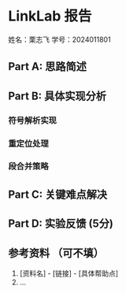 # LinkLab 报告

姓名：栗志飞
学号：2024011801

## Part A: 思路简述

<!-- 200字以内简述你的链接器的关键实现思路,重点说明:
1. 核心方法的流程，依次做了什么
2. 关键数据结构的设计，如何组织和管理符号表
-->

## Part B: 具体实现分析

### 符号解析实现
<!-- 300字以内,描述:
1. 如何处理不同类型的符号(全局/局部/弱符号)
2. 如何解决符号冲突
3. 实现中的关键优化
4. 关键的错误处理，一些边界情况与 sanity check
-->

### 重定位处理
<!-- 300字以内,描述:
1. 支持的重定位类型
2. 重定位计算方法
3. 关键的错误处理
-->

### 段合并策略
<!-- 300字以内,描述:
1. 如何组织和合并各类段
2. 内存布局的考虑
3. 对齐等特殊处理
-->

## Part C: 关键难点解决
<!-- 选择2-3个最有技术含量的难点:
1. 具体难点描述
2. 你的解决方案
3. 方案的效果
示例难点:
- 重复符号处理
- 重定位越界检查
- 段对齐处理
-->

## Part D: 实验反馈 (5分)
<!-- 芝士 5202 年研发的船新实验，你的反馈对我们至关重要
可以从实验设计，实验文档，框架代码三个方面进行反馈，具体衡量：
1. 实验设计：实验难度是否合适，实验工作量是否合理，是否让你更加理解链接器，链接器够不够有趣
2. 实验文档：文档是否清晰，哪些地方需要补充说明
3. 框架代码：框架代码是否易于理解，接口设计是否合理，实验中遇到的框架代码的问题（请引用在 repo 中你提出的 issue）
-->

## 参考资料 （可不填）
<!-- 对实现有实质帮助的资料 -->
1. [资料名] - [链接] - [具体帮助点]
2. ...
